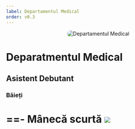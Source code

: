 ```yaml
---
label: Departamentul Medical
order: v0.3
---
```


<p align="center">
    <img src="/docs/imagini/introducere.png" style="border-radius: 20px;" alt="Departamentul Medical">
</p>

# Deparatmentul Medical

## Asistent Debutant

### Băieți

==- Mânecă scurtă
![](/docs/imagini/uniforme/medical/asistent/scurt_baieti.png)
===